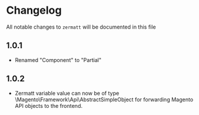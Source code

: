 # Changelog

All notable changes to `zermatt` will be documented in this file

## 1.0.1

- Renamed "Component" to "Partial"

## 1.0.2

- Zermatt variable value can now be of type \Magento\Framework\Api\AbstractSimpleObject for forwarding Magento API objects to the frontend.

